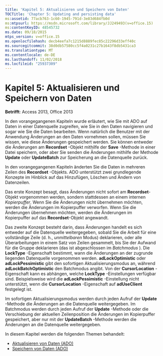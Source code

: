 ```yaml
---
title: 'Kapitel 5: Aktualisieren und Speichern von Daten'
TOCTitle: 'Chapter 5: Updating and persisting data'
ms:assetid: 77acb763-1c60-1945-791d-3e83d684fb0d
ms:mtpsurl: https://msdn.microsoft.com/library/JJ249493(v=office.15)
ms:contentKeyID: 48545732
ms.date: 09/18/2015
mtps_version: v=office.15
ms.openlocfilehash: decb4eefa7c1215d8889fec85c22296d33eff40c
ms.sourcegitcommit: 38d0db57580cc5f4a0231c27b1643f8db5431ca3
ms.translationtype: MT
ms.contentlocale: de-DE
ms.lasthandoff: 11/02/2018
ms.locfileid: "25937309"
---
```

# <a name="chapter-5-updating-and-persisting-data"></a>Kapitel 5: Aktualisieren und Speichern von Daten

**Betrifft**: Access 2013, Office 2013

In den vorangegangenen Kapiteln wurde erläutert, wie Sie mit ADO auf Daten in einer Datenquelle zugreifen, wie Sie in den Daten navigieren und sogar wie Sie die Daten bearbeiten. Wenn natürlich die Benutzer mit der Anwendung Änderungen an den Daten vornehmen sollen, müssen Sie wissen, wie diese Änderungen gespeichert werden. Sie können entweder die Änderungen am **Recordset** -Objekt mithilfe der **Save** -Methode in einer Datei speichern, oder aber Sie senden die Änderungen mithilfe der Methode **Update** oder **UpdateBatch** zur Speicherung an die Datenquelle zurück.

In den vorangegangenen Kapiteln änderten Sie die Daten in mehreren Zeilen des **Recordset** -Objekts. ADO unterstützt zwei grundlegende Konzepte im Hinblick auf das Hinzufügen, Löschen und Ändern von Datenzeilen.

Das erste Konzept besagt, dass Änderungen nicht sofort am **Recordset**-Objekt vorgenommen werden, sondern stattdessen an einem internen *Kopierpuffer*. Wenn Sie die Änderungen nicht übernehmen möchten, werden die Änderungen im Kopierpuffer verworfen. Wenn Sie die Änderungen übernehmen möchten, werden die Änderungen im Kopierpuffer auf das **Recordset**-Objekt angewandt.

Das zweite Konzept besteht darin, dass Änderungen handelt es sich entweder auf die Datenquelle weitergegeben, sobald Sie die Arbeit für eine vollständige Zeile (d. h., *unmittelbaren* Modus) deklarieren, oder alle Überarbeitungen in einem Satz von Zeilen gesammelt, bis Sie der Aufwand für die Gruppe deklarieren (das ist abgeschlossen im *Batchmodus* ). Die **LockType** -Eigenschaft bestimmt, wann die Änderungen an der zugrunde liegenden Datenquelle vorgenommen werden. **adLockOptimistic** oder **adLockPessimistic** gibt den sofortigen Aktualisierungsmodus an, während **adLockBatchOptimistic** den Batchmodus angibt. Von der **CursorLocation** -Eigenschaft kann es abhängen, welche **LockType** -Einstellungen verfügbar sind. Beispielsweise wird die **adLockPessimistic** -Einstellung nicht unterstützt, wenn die **CursorLocation** -Eigenschaft auf **adUseClient** festgelegt ist.

Im sofortigen Aktualisierungsmodus werden durch jeden Aufruf der **Update** -Methode die Änderungen an die Datenquelle weitergegeben. Im Batchmodus werden durch jeden Aufruf der **Update** -Methode oder die Verschiebung der aktuellen Zeilenposition die Änderungen im Kopierpuffer gespeichert, aber nur mit der **UpdateBatch** -Methode werden die Änderungen an die Datenquelle weitergegeben.

In diesem Kapitel werden die folgenden Themen behandelt:

- [Aktualisieren von Daten (ADO)](updating-data.md)
- [Speichern von Daten (ADO)](persisting-data.md)